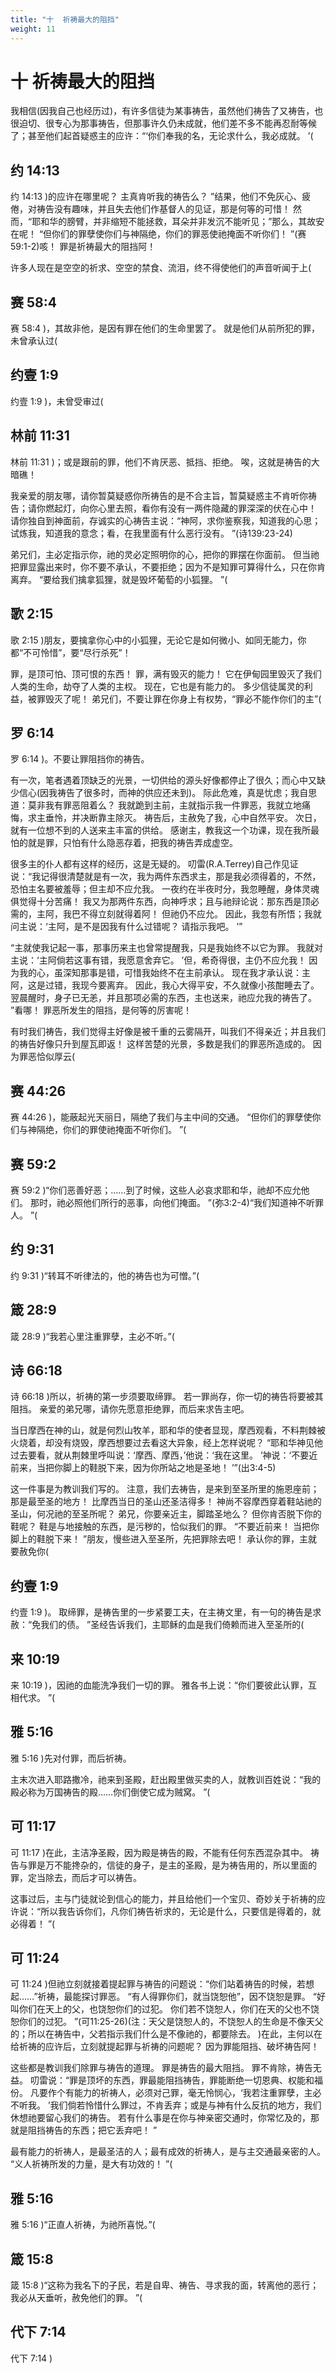 ```yaml
---
title: "十  祈祷最大的阻挡"
weight: 11
---
```


# 十 祈祷最大的阻挡


我相信(因我自己也经历过)，有许多信徒为某事祷告，虽然他们祷告了又祷告，也很迫切、很专心为那事祷告，但那事许久仍未成就，他们差不多不能再忍耐等候了；甚至他们起首疑惑主的应许：“‘你们奉我的名，无论求什么，我必成就。
’(

## 约 14:13

约 14:13
)的应许在哪里呢？
主真肯听我的祷告么？
”结果，他们不免灰心、疲倦，对祷告没有趣味，并且失去他们作基督人的见证，那是何等的可惜！
然而，“耶和华的膀臂，并非缩短不能拯救，耳朵并非发沉不能听见；”那么，其故安在呢！
“但你们的罪孽使你们与神隔绝，你们的罪恶使祂掩面不听你们！
”(赛59:1-2)咳！
罪是祈祷最大的阻挡阿！

许多人现在是空空的祈求、空空的禁食、流泪，终不得使他们的声音听闻于上(

## 赛 58:4

赛 58:4
)，其故非他，是因有罪在他们的生命里罢了。
就是他们从前所犯的罪，未曾承认过(

## 约壹 1:9

约壹 1:9
)，未曾受审过(

## 林前 11:31

林前 11:31
)；或是跟前的罪，他们不肯厌恶、抵挡、拒绝。
唉，这就是祷告的大暗礁！

我亲爱的朋友哪，请你暂莫疑惑你所祷告的是不合主旨，暂莫疑惑主不肯听你祷告；请你燃起灯，向你心里去照，看你有没有一两件隐藏的罪深深的伏在心中！
请你独自到神面前，存诚实的心祷告主说：“神阿，求你鉴察我，知道我的心思；试炼我，知道我的意念；看，在我里面有什么恶行没有。
”(诗139:23-24)

弟兄们，主必定指示你，祂的灵必定照明你的心，把你的罪摆在你面前。
但当祂把罪显露出来时，你不要不承认，不要拒绝；因为不是知罪可算得什么，只在你肯离弃。
“要给我们擒拿狐狸，就是毁坏葡萄的小狐狸。
”(

## 歌 2:15

歌 2:15
)朋友，要擒拿你心中的小狐狸，无论它是如何微小、如同无能力，你都“不可怜惜”，要“尽行杀死”！

罪，是顶可怕、顶可恨的东西！
罪，满有毁灭的能力！
它在伊甸园里毁灭了我们人类的生命，劫夺了人类的主权。
现在，它也是有能力的。
多少信徒属灵的利益，被罪毁灭了呢！
弟兄们，不要让罪在你身上有权势，“罪必不能作你们的主”(

## 罗 6:14

罗 6:14
)。不要让罪阻挡你的祷告。

有一次，笔者遇着顶缺乏的光景，一切供给的源头好像都停止了很久；而心中又缺少信心(因我祷告了很多时，而神的供应还未到)。
际此危难，真是忧虑；我自思道：莫非我有罪恶阻着么？
我就跪到主前，主就指示我一件罪恶，我就立地痛悔，求主垂怜，并决断靠主除灭。
祷告后，主赦免了我，心中自然平安。
次日，就有一位想不到的人送来主丰富的供给。
感谢主，教我这一个功课，现在我所最怕的就是罪，只怕有什么隐恶存着，把我的祷告弄成虚空。

很多主的仆人都有这样的经历，这是无疑的。
叨雷(R.A.Terrey)自己作见证说：“我记得很清楚就是有一次，我为两件东西求主，那是我必须得着的，不然，恐怕主名要被羞辱；但主却不应允我。
一夜约在半夜时分，我忽睡醒，身体灵魂俱觉得十分苦痛！
我又为那两件东西，向神呼求；且与祂辩论说：那东西是顶必需的，主阿，我巴不得立刻就得着阿！
但祂仍不应允。
因此，我忽有所悟；我就问主说：‘主阿，是不是因我有什么过错呢？
请指示我吧。
’”

“主就使我记起一事，那事历来主也曾常提醒我，只是我始终不以它为罪。
我就对主说：‘主阿倘若这事有错，我愿意舍弃它。
’但，希奇得很，主仍不应允我！
因为我的心，虽深知那事是错，可惜我始终不在主前承认。
现在我才承认说：主阿，这是过错，我现今要离弃。
因此，我心大得平安，不久就像小孩酣睡去了。
翌晨醒时，身子已无恙，并且那项必需的东西，主也送来，祂应允我的祷告了。
”看哪！
罪恶所发生的阻挡，是何等的厉害呢！

有时我们祷告，我们觉得主好像是被千重的云雾隔开，叫我们不得亲近；并且我们的祷告好像只升到屋瓦即返！
这样苦楚的光景，多数是我们的罪恶所造成的。
因为罪恶恰似厚云(

## 赛 44:26

赛 44:26
)，能蔽起光天丽日，隔绝了我们与主中间的交通。
“但你们的罪孽使你们与神隔绝，你们的罪使祂掩面不听你们。
”(

## 赛 59:2

赛 59:2
)“你们恶善好恶；……到了时候，这些人必哀求耶和华，祂却不应允他们。
那时，祂必照他们所行的恶事，向他们掩面。
”(弥3:2-4)“我们知道神不听罪人。
”(

## 约 9:31

约 9:31
)“转耳不听律法的，他的祷告也为可憎。”(

## 箴 28:9

箴 28:9
)“我若心里注重罪孽，主必不听。”(

## 诗 66:18

诗 66:18
)所以，祈祷的第一步须要取缔罪。
若一罪尚存，你一切的祷告将要被其阻挡。
亲爱的弟兄哪，请你先愿意拒绝罪，而后来求告主吧。

当日摩西在神的山，就是何烈山牧羊，耶和华的使者显现，摩西观看，不料荆棘被火烧着，却没有烧毁，摩西想要过去看这大异象，经上怎样说呢？
“耶和华神见他过去要看，就从荆棘里呼叫说：‘摩西、摩西，’他说：‘我在这里。
’神说：‘不要近前来，当把你脚上的鞋脱下来，因为你所站之地是圣地！
’”(出3:4-5)

这一件事是为教训我们写的。
注意，我们去祷告，是来到至圣所里的施恩座前；那是最至圣的地方！
比摩西当日的圣山还圣洁得多！
神尚不容摩西穿着鞋站祂的圣山，何况祂的至圣所呢？
弟兄，你要亲近主，脚踏圣地么？
但你肯否脱下你的鞋呢？
鞋是与地接触的东西，是污秽的，恰似我们的罪。
“不要近前来！
当把你脚上的鞋脱下来！
”朋友，慢些进入至圣所，先把罪除去吧！
承认你的罪，主就要赦免你(

## 约壹 1:9

约壹 1:9
)。
取缔罪，是祷告里的一步紧要工夫，在主祷文里，有一句的祷告是求赦：“免我们的债。
”圣经告诉我们，主耶稣的血是我们倚赖而进入至圣所的(

## 来 10:19

来 10:19
)，因祂的血能洗净我们一切的罪。
雅各书上说：“你们要彼此认罪，互相代求。
”(

## 雅 5:16

雅 5:16
)先对付罪，而后祈祷。

主末次进入耶路撒冷，祂来到圣殿，赶出殿里做买卖的人，就教训百姓说：“我的殿必称为万国祷告的殿……你们倒使它成为贼窝。
”(

## 可 11:17

可 11:17
)在此，主洁净圣殿，因为殿是祷告的殿，不能有任何东西混杂其中。
祷告与罪是万不能搀杂的，信徒的身子，是主的圣殿，是为祷告用的，所以里面的罪，定当除去，而后才可以祷告。

这事过后，主与门徒就论到信心的能力，并且给他们一个宝贝、奇妙关于祈祷的应许说：“所以我告诉你们，凡你们祷告祈求的，无论是什么，只要信是得着的，就必得着！
”(

## 可 11:24

可 11:24
)但祂立刻就接着提起罪与祷告的问题说：“你们站着祷告的时候，若想起……”祈祷，最能探讨罪恶。
“有人得罪你们，就当饶恕他”，因不饶恕是罪。
“好叫你们在天上的父，也饶恕你们的过犯。
你们若不饶恕人，你们在天的父也不饶恕你们的过犯。
”(可11:25-26)(注：天父是饶恕人的，不饶恕人的生命是不像天父的；所以在祷告中，父若指示我们什么是不像祂的，都要除去。
)在此，主何以在给祈祷的应许后，立刻就提起罪与祈祷的问题呢？
因为罪能阻挡、破坏祷告阿！

这些都是教训我们除罪与祷告的道理。
罪是祷告的最大阻挡。
罪不肯除，祷告无益。
叨雷说：“罪是顶坏的东西，罪最能阻挡祷告，罪能断绝一切恩典、权能和福份。
凡要作个有能力的祈祷人，必须对己罪，毫无怜悯心，‘我若注重罪孽，主必不听我。
’我们倘若怜惜什么罪过，不肯丢弃；或是与神有什么反抗的地方，我们休想祂要留心我们的祷告。
若有什么事是在你与神亲密交通时，你常忆及的，那就是阻挡祷告的东西；把它丢弃吧！
”

最有能力的祈祷人，是最圣洁的人；最有成效的祈祷人，是与主交通最亲密的人。
“义人祈祷所发的力量，是大有功效的！
”(

## 雅 5:16

雅 5:16
)“正直人祈祷，为祂所喜悦。”(

## 箴 15:8

箴 15:8
)“这称为我名下的子民，若是自卑、祷告、寻求我的面，转离他的恶行；我必从天垂听，赦免他们的罪。
”(

## 代下 7:14

代下 7:14
)
